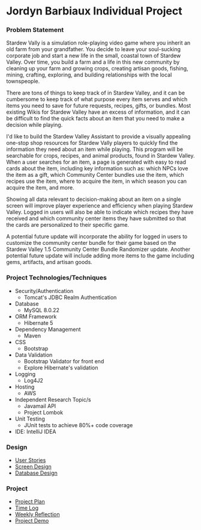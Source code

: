# Jordyn Barbiaux Individual Project

### Problem Statement

Stardew Vally is a simulation role-playing video game where you inherit an old farm from your grandfather. You decide to leave your soul-sucking corporate job and start a new life in the small, coastal town of Stardew Valley. Over time, you build a farm and a life in this new community by cleaning up your farm and growing crops, creating artisan goods, fishing, mining, crafting, exploring, and building relationships with the local townspeople. 

There are tons of things to keep track of in Stardew Valley, and it can be cumbersome to keep track of what purpose every item serves and which items you need to save for future requests, recipes, gifts, or bundles. Most existing Wikis for Stardew Valley have an excess of information, and it can be difficult to find the quick facts about an item that you need to make a decision while playing.

I'd like to build the Stardew Valley Assistant to provide a visually appealing one-stop shop resources for Stardew Vally players to quickly find the information they need about an item while playing. This program will be searchable for crops, recipes, and animal products, found in Stardew Valley. When a user searches for an item, a page is generated with easy to read cards about the item, including key information such as: which NPCs love the item as a gift, which Community Center bundles use the item, which recipes use the item, where to acquire the item, in which season you can acquire the item, and more. 

Showing all data relevant to decision-making about an item on a single screen will improve player experience and efficiency when playing Stardew Valley. Logged in users will also be able to indicate which recipes they have received and which community center items they have submitted so that the cards are personalized to their specific game. 

A potential future update will incorporate the ability for logged in users to customize the community center bundle for their game based on the Stardew Valley 1.5 Community Center Bundle Randomizer update. Another potential future update will include adding more items to the game including gems, artifacts, and artisan goods.

### Project Technologies/Techniques

* Security/Authentication
    * Tomcat's JDBC Realm Authentication
* Database
    * MySQL 8.0.22
* ORM Framework
    * Hibernate 5
* Dependency Management
    * Maven
* CSS
    * Bootstrap
* Data Validation
    * Bootstrap Validator for front end
    * Explore Hibernate's validation
* Logging
    * Log4J2
* Hosting
    * AWS
* Independent Research Topic/s
    * Javamail API
    * Project Lombok
* Unit Testing
    * JUnit tests to achieve 80%+ code coverage
* IDE: IntelliJ IDEA

### Design
* [User Stories](DesignDocuments/userStories.md)
* [Screen Design](DesignDocuments/wireframes)
* [Database Design](DesignDocuments/db_design.png)


### Project
* [Project Plan](ProjectPlan.md)
* [Time Log](TimeLog.md)
* [Weekly Reflection](WeeklyReflection.md)
* [Project Demo](https://youtu.be/WWhY-HLtwwg)
